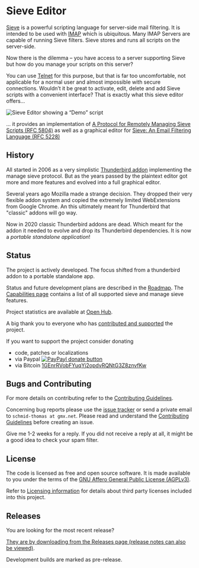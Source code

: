 # Sieve Editor

[Sieve](http://en.wikipedia.org/wiki/Sieve_%28mail_filtering_language%29) is a
powerful scripting language for server-side mail filtering. It is intended to
be used with [IMAP](http://tools.ietf.org/html/rfc3501) which is ubiquitous.
Many IMAP Servers are capable of running Sieve filters. Sieve stores and runs
all scripts on the server-side.

Now there is the dilemma – you have access to a server supporting Sieve but how
do you manage your scripts on this server?

You can use [Telnet](https://en.wikipedia.org/wiki/Telnet) for this purpose,
but that is far too uncomfortable, not applicable for a normal user and almost
impossible with secure connections. Wouldn’t it be great to activate, edit,
delete and add Sieve scripts with a convenient interface? That is exactly what this sieve editor offers…

![Sieve Editor showing a “Demo” script](https://user-images.githubusercontent.com/2531380/74590832-6efe1480-5012-11ea-8b4e-f7c3e8128824.png)

… it provides an implementation of [A Protocol for Remotely Managing Sieve Scripts (RFC 5804)](https://wiki.tools.ietf.org/html/rfc5804) as well as a graphical editor for [Sieve: An Email Filtering Language (RFC 5228)](https://tools.ietf.org/html/rfc5228)

## History

All started in 2006 as a very simplistic [Thunderbird addon](https://addons.thunderbird.net/addon/sieve/) implementing the manage sieve protocol. But as the years passed by the plaintext editor got more and more features and evolved into a full graphical editor.

Several years ago Mozilla made a strange decision. They dropped their very flexible addon system and copied the extremely limited WebExtensions from Google Chrome. An this ultimately meant for Thunderbird that "classic" addons will go way.

Now in 2020 classic Thunderbird addons are dead. Which meant for the addon it needed to evolve and drop its Thunderbird dependencies. It is now a _portable standalone application_!

## Status

The project is actively developed. The focus shifted from a thunderbird addon to a portable standalone app.

Status and future development plans are described in the [Roadmap](roadmap.md). The [Capabilities page](capabilities.md) contains a list of all supported sieve and manage sieve features.

Project statistics are available at
[Open Hub](https://www.openhub.net/p/tb-sieve).

A big thank you to everyone who has [contributed and supported](CONTRIBUTORS.md) the project.

If you want to support the project consider donating
* code, patches or localizations
* via Paypal [![PayPayl donate button](https://www.paypalobjects.com/en_US/i/btn/btn_donate_LG.gif)](https://www.paypal.com/paypalme2/thsmi "Donate to this project using Paypal")
* via Bitcoin [1GEnrRVobFYuqYj2opdvRQNtG3Z8znvfKw](bitcoin:1GEnrRVobFYuqYj2opdvRQNtG3Z8znvfKw?label=Donation%20for%20Sieve%20Addon)

## Bugs and Contributing

For more details on contributing refer to the
[Contributing Guidelines](https://github.com/thsmi/sieve/blob/master/CONTRIBUTING.md).

Concerning bug reports please use the
[issue tracker](https://github.com/thsmi/sieve/issues) or send a private email
to `schmid-thomas at gmx.net`. Please read and understand the [Contributing Guidelines](https://github.com/thsmi/sieve/blob/master/CONTRIBUTING.md) before creating an issue.

Give me 1-2 weeks for a reply. If you did not receive a reply at all, it
might be a good idea to check your spam filter.


## License

The code is licensed as free and open source software. It is made available to you under the terms of the
[GNU Affero General Public License (AGPLv3)](http://www.fsf.org/licensing/licenses/agpl-3.0.html).

Refer to
[Licensing information](https://github.com/thsmi/sieve/blob/master/LICENSING_INFO.md)
for details about third party licenses included into this project.


## Releases

You are looking for the most recent release?

[They are by downloading from the Releases page (release notes can also be viewed)](https://github.com/thsmi/sieve/releases).

Development builds are marked as pre-release.
